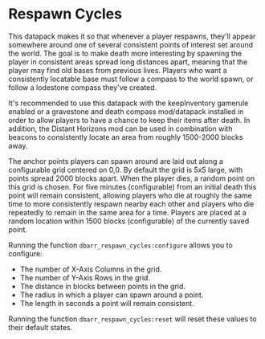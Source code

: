 # Respawn Cycles

This datapack makes it so that whenever a player respawns, they'll appear somewhere around one of several consistent points of interest set around the world. The goal is to make death more interesting by spawning the player in consistent areas spread long distances apart, meaning that the player may find old bases from previous lives. Players who want a consistently locatable base must follow a compass to the world spawn, or follow a lodestone compass they've created.

It's recommended to use this datapack with the keepInventory gamerule enabled or a gravestone and death compass mod/datapack installed in order to allow players to have a chance to keep their items after death. In addition, the Distant Horizons mod can be used in combination with beacons to consistently locate an area from roughly 1500-2000 blocks away.

The anchor points players can spawn around are laid out along a configurable grid centered on 0,0. By default the grid is 5x5 large, with points spread 2000 blocks apart. When the player dies, a random point on this grid is chosen. For five minutes (configurable) from an initial death this point will remain consistent, allowing players who die at roughly the same time to more consistently respawn nearby each other and players who die repeatedly to remain in the same area for a time. Players are placed at a random location within 1500 blocks (configurable) of the currently saved point.

Running the function `dbarr_respawn_cycles:configure` allows you to configure:
- The number of X-Axis Columns in the grid.
- The number of Y-Axis Rows in the grid.
- The distance in blocks between points in the grid.
- The radius in which a player can spawn around a point.
- The length in seconds a point will remain consistent.

Running the function `dbarr_respawn_cycles:reset` will reset these values to their default states.